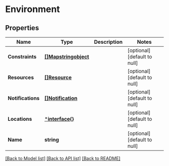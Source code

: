 # Environment

## Properties
Name | Type | Description | Notes
------------ | ------------- | ------------- | -------------
**Constraints** | [**[]Mapstringobject**](Map«string,object».md) |  | [optional] [default to null]
**Resources** | [**[]Resource**](Resource.md) |  | [optional] [default to null]
**Notifications** | [**[]Notification**](Notification.md) |  | [optional] [default to null]
**Locations** | [***interface{}**](interface{}.md) |  | [optional] [default to null]
**Name** | **string** |  | [optional] [default to null]

[[Back to Model list]](../README.md#documentation-for-models) [[Back to API list]](../README.md#documentation-for-api-endpoints) [[Back to README]](../README.md)


